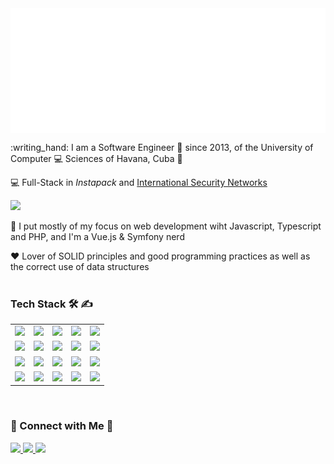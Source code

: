 <!-- Working GIF -->  
<img src="https://github.com/BURNING-SOLUTIONS/reeveng/blob/master/svg.svg" alt="dev_object" align="center" width="2000px" height="200"/> 
 <br> 
<p> :writing_hand: I am a Software Engineer 🧑‍ since 2013, of the University of Computer 💻 Sciences of Havana, Cuba 💪 </p>
<p> 💻 Full-Stack in <em>Instapack</em> and <a href="https://isnsecurity.com/"> International Security Networks </a> 
</p>
<p>
 <img src="https://media.giphy.com/media/WUlplcMpOCEmTGBtBW/giphy.gif"/>
</p>
 
:vulcan_salute: I put mostly of my focus on web development wiht Javascript, Typescript and PHP, and I'm a Vue.js & Symfony nerd
 
❤️ Lover of SOLID principles and good programming practices as well as the correct use of data structures <br><br>

### Tech Stack 🛠️ ✍️
<table>
<tbody>
 <tr>
   <td align="center" width="20%">
     <img height="40px" src="https://cdn.jsdelivr.net/gh/devicons/devicon/icons/php/php-original.svg"/>
   </td>
   <td align="center" width="20%">
     <img height="40px" src="https://cdn.jsdelivr.net/gh/devicons/devicon/icons/vuejs/vuejs-original.svg"/>
   </td>
   <td align="center" width="20%">
     <img height="40px" src="https://cdn.jsdelivr.net/gh/devicons/devicon/icons/react/react-original.svg"/>
   </td>
   <td align="center" width="20%">
     <img height="40px" src="https://cdn.jsdelivr.net/gh/devicons/devicon/icons/capacitor/capacitor-original.svg"/>
   </td>
   <td align="center" width="20%">
     <img height="40px" src="https://cdn.jsdelivr.net/gh/devicons/devicon/icons/vscode/vscode-original.svg"/>
   </td>
 </tr>

 <tr>
   <td align="center" width="20%">
     <img height="40px" src="https://cdn.jsdelivr.net/gh/devicons/devicon/icons/azure/azure-original.svg"/>
   </td>
   <td align="center" width="20%">
     <img height="35px" src="https://cdn.jsdelivr.net/gh/devicons/devicon/icons/git/git-original.svg"/>
   </td>
   <td align="center" width="20%">
     <img height="40px" src="https://cdn.jsdelivr.net/gh/devicons/devicon/icons/symfony/symfony-original.svg"/>
   </td>
   <td align="center" width="20%">
     <img height="40px" src="https://cdn.jsdelivr.net/gh/devicons/devicon/icons/javascript/javascript-original.svg"/>
   </td>
   <td align="center" width="20%">
     <img height="40px" src="https://cdn.jsdelivr.net/gh/devicons/devicon/icons/webstorm/webstorm-original.svg"/>
   </td>
 </tr>

 <tr>
   <td align="center" width="20%">
     <img height="40px" src="https://cdn.jsdelivr.net/gh/devicons/devicon/icons/vuetify/vuetify-original.svg"/>
   </td>
   <td align="center" width="20%">
     <img height="40px" src="https://cdn.jsdelivr.net/gh/devicons/devicon/icons/linux/linux-original.svg"/>
   </td>
   <td align="center" width="20%">
     <img height="40px" src="https://cdn.jsdelivr.net/gh/devicons/devicon/icons/graphql/graphql-plain.svg"/>
   </td>
   <td align="center" width="20%">
     <img height="40px" src="https://cdn.jsdelivr.net/gh/devicons/devicon/icons/gulp/gulp-plain.svg"/>
   </td>
   <td align="center" width="20%">
     <img height="40px" src="https://cdn.jsdelivr.net/gh/devicons/devicon/icons/phpstorm/phpstorm-original.svg"/>
   </td>
 </tr>

 <tr>
   <td align="center" width="20%">
     <img height="40px" src="https://cdn.jsdelivr.net/gh/devicons/devicon/icons/mysql/mysql-original.svg"/>
   </td>
   <td align="center" width="20%">
     <img height="40px" src="https://cdn.jsdelivr.net/gh/devicons/devicon/icons/postgresql/postgresql-original.svg"/>
   </td>
   <td align="center" width="20%">
     <img height="40px" src="https://cdn.jsdelivr.net/gh/devicons/devicon/icons/sqlite/sqlite-original.svg"/>
   </td>
   <td align="center" width="20%">
     <img height="35px" src="https://cdn.jsdelivr.net/gh/devicons/devicon/icons/angularjs/angularjs-original.svg"/>
   </td>
   <td align="center" width="20%">
     <img height="40px" src="https://cdn.jsdelivr.net/gh/devicons/devicon/icons/html5/html5-original.svg"/>
   </td>
 </tr>
</tbody>
</table>
<br>
<h3>🤛 Connect with Me 🤜</h3> 
<a href="https://www.linkedin.com/in/juan-ram%C3%B3n-borges-de-le%C3%B3n-6097bb168/">
  <img height="22px" src="https://cdn.jsdelivr.net/gh/devicons/devicon/icons/linkedin/linkedin-original.svg"/>
</a>
<a href="https://github.com/rborges89">
  <img height="22px" src="https://cdn.jsdelivr.net/gh/devicons/devicon/icons/github/github-original.svg"/>
</a>
<a href="mailto:ramon.vidala89@gmail.com">
  <img height="22px" src="https://cdn.jsdelivr.net/gh/simple-icons/simple-icons/icons/gmail.svg"/>
</a>
